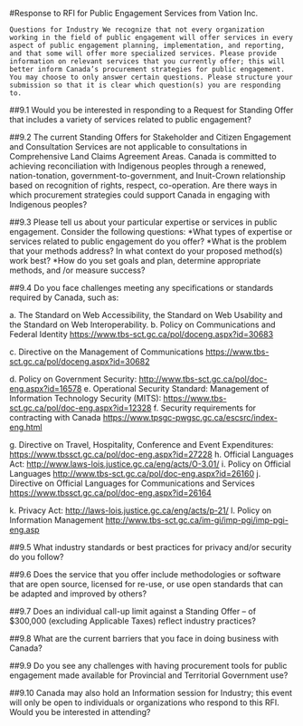 #Response to RFI for Public Engagement Services from Vation Inc.

`Questions for Industry
We recognize that not every organization working in the field of public engagement will offer services in
every aspect of public engagement planning, implementation, and reporting, and that some will offer
more specialized services. Please provide information on relevant services that you currently offer; this
will better inform Canada’s procurement strategies for public engagement. You may choose to only
answer certain questions. Please structure your submission so that it is clear which question(s) you are
responding to.`

##9.1 Would you be interested in responding to a Request for Standing Offer that includes a variety of
services related to public engagement?

##9.2 The current Standing Offers for Stakeholder and Citizen Engagement and Consultation Services are
not applicable to consultations in Comprehensive Land Claims Agreement Areas. Canada is
committed to achieving reconciliation with Indigenous peoples through a renewed, nation-tonation,
government-to-government, and Inuit-Crown relationship based on recognition of rights,
respect, co-operation. Are there ways in which procurement strategies could support Canada in
engaging with Indigenous peoples?

##9.3 Please tell us about your particular expertise or services in public engagement. Consider the
following questions:
*What types of expertise or services related to public engagement do you offer?
*What is the problem that your methods address? In what context do your proposed method(s)
work best?
*How do you set goals and plan, determine appropriate methods, and /or measure success? 

##9.4 Do you face challenges meeting any specifications or standards required by Canada, such as:

a. The Standard on Web Accessibility, the Standard on Web Usability and the Standard on Web
Interoperability.
b. Policy on Communications and Federal Identity https://www.tbs-sct.gc.ca/pol/doceng.aspx?id=30683

c. Directive on the Management of Communications https://www.tbs-sct.gc.ca/pol/doceng.aspx?id=30682

d. Policy on Government Security: http://www.tbs-sct.gc.ca/pol/doc-eng.aspx?id=16578
e. Operational Security Standard: Management of Information Technology Security (MITS):
https://www.tbs-sct.gc.ca/pol/doc-eng.aspx?id=12328
f. Security requirements for contracting with Canada https://www.tpsgc-pwgsc.gc.ca/escsrc/index-eng.html

g. Directive on Travel, Hospitality, Conference and Event Expenditures: https://www.tbssct.gc.ca/pol/doc-eng.aspx?id=27228
h. Official Languages Act: http://www.laws-lois.justice.gc.ca/eng/acts/O-3.01/
i. Policy on Official Languages http://www.tbs-sct.gc.ca/pol/doc-eng.aspx?id=26160
j. Directive on Official Languages for Communications and Services https://www.tbssct.gc.ca/pol/doc-eng.aspx?id=26164

k. Privacy Act: http://laws-lois.justice.gc.ca/eng/acts/p-21/
l. Policy on Information Management http://www.tbs-sct.gc.ca/im-gi/imp-pgi/imp-pgi-eng.asp

##9.5 What industry standards or best practices for privacy and/or security do you follow?

##9.6 Does the service that you offer include methodologies or software that are open source, licensed for
re-use, or use open standards that can be adapted and improved by others?

##9.7 Does an individual call-up limit against a Standing Offer – of $300,000 (excluding Applicable Taxes)
reflect industry practices?

##9.8 What are the current barriers that you face in doing business with Canada?

##9.9 Do you see any challenges with having procurement tools for public engagement made available for
Provincial and Territorial Government use?

##9.10 Canada may also hold an Information session for Industry; this event will only be open to
individuals or organizations who respond to this RFI. Would you be interested in attending?
